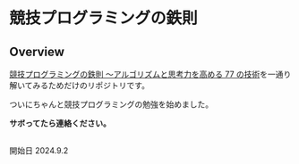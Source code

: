 # 競技プログラミングの鉄則

## Overview

[競技プログラミングの鉄則 ～アルゴリズムと思考力を高める 77 の技術](https://book.mynavi.jp/ec/products/detail/id=131288)を一通り解いてみるためだけのリポジトリです。

ついにちゃんと競技プログラミングの勉強を始めました。

**サボってたら連絡ください。**

##

開始日 2024.9.2
